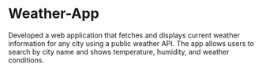 # Weather-App
Developed a web application that fetches and displays current weather information for any city using a public weather API. The app allows users to search by city name and shows temperature, humidity, and weather conditions.
